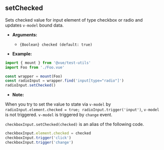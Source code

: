 ## setChecked

Sets checked value for input element of type checkbox or radio and updates `v-model` bound data.

- **Arguments:**
  - `{Boolean} checked (default: true)`

- **Example:**

```js
import { mount } from '@vue/test-utils'
import Foo from './Foo.vue'

const wrapper = mount(Foo)
const radioInput = wrapper.find('input[type="radio"]')
radioInput.setChecked()
```

- **Note:**

When you try to set the value to state via `v-model` by `radioInput.element.checked = true; radioInput.trigger('input')`, `v-model` is not triggered. `v-model` is triggered by `change` event.

`checkboxInput.setChecked(checked)` is an alias of the following code.

```js
checkboxInput.element.checked = checked
checkboxInput.trigger('click')
checkboxInput.trigger('change')
```
